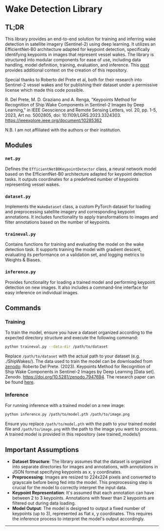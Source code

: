 # Wake Detection Library

## TL;DR

This library provides an end-to-end solution for training and inferring wake detection in satellite imagery (Sentinel-2) using deep learning. It utilizes an EfficientNet-B0 architecture adapted for keypoint detection, specifically identifying keypoints in images that represent vessel wakes. The library is structured into modular components for ease of use, including data handling, model definition, training, evaluation, and inference. This [post](https://patrickbeukema.substack.com/p/accelerating-engineering-with-llms?utm_source=profile&utm_medium=reader2) provides additional context on the creation of this repository. 

Special thanks to Roberto del Prete et al, both for their research into Sentinel-2 vessel wakes and for publishing their dataset under a permissive license which made this code possible. 

R. Del Prete, M. D. Graziano and A. Renga, "Keypoints Method for Recognition of Ship Wake Components in Sentinel-2 Images by Deep Learning," in IEEE Geoscience and Remote Sensing Letters, vol. 20, pp. 1-5, 2023, Art no. 5002805, doi: 10.1109/LGRS.2023.3324303. https://ieeexplore.ieee.org/document/10285362 

N.B. I am not affiliated with the authors or their institution. 


## Modules

### `net.py`

Defines the `EfficientNetB0KeypointDetector` class, a neural network model based on the EfficientNet-B0 architecture adapted for keypoint detection tasks. It outputs coordinates for a predefined number of keypoints representing vessel wakes.

### `dataset.py`

Implements the `WakeDataset` class, a custom PyTorch dataset for loading and preprocessing satellite imagery and corresponding keypoint annotations. It includes functionality to apply transformations to images and filter annotations based on the number of keypoints.

### `traineval.py`

Contains functions for training and evaluating the model on the wake detection task. It supports training the model with gradient descent, evaluating its performance on a validation set, and logging metrics to Weights & Biases.

### `inference.py`

Provides functionality for loading a trained model and performing keypoint detection on new images. It also includes a command-line interface for easy inference on individual images.

## Commands

### Training

To train the model, ensure you have a dataset organized according to the expected directory structure and execute the following command:

```bash
python traineval.py --data-dir /path/to/dataset
```

Replace `/path/to/dataset` with the actual path to your dataset (e.g. ./ShipWakes/). The data used to train the model can be downloaded from [zenodo](https://zenodo.org/records/7947694): Roberto Del Prete. (2023). Keypoints Method for Recognition of Ship Wake Components in Sentinel-2 Images by Deep Learning [Data set]. Zenodo. https://doi.org/10.5281/zenodo.7947694. The research paper can be found [here](https://www.semanticscholar.org/paper/Keypoints-Method-for-Recognition-of-Ship-Wake-in-by-Prete-Graziano/a38d19b5ebaa2441e1bef2af0ecf24332bd6ca5b). 

### Inference

For running inference with a trained model on a new image:

```bash
python inference.py /path/to/model.pth /path/to/image.png
```

Ensure you replace `/path/to/model.pth` with the path to your trained model file and `/path/to/image.png` with the path to the image you want to process. A trained model is provided in this repository (see trained_models/)

## Important Assumptions

- **Dataset Structure**: The library assumes that the dataset is organized into separate directories for images and annotations, with annotations in JSON format specifying keypoints as x, y coordinates.
- **Preprocessing**: Images are resized to 224x224 pixels and converted to grayscale before being fed into the model. This preprocessing step is crucial for the model to correctly interpret the input data.
- **Keypoint Representation**: It's assumed that each annotation can have between 2 to 3 keypoints. Annotations with fewer than 2 keypoints are filtered out during data loading.
- **Model Output**: The model is designed to output a fixed number of keypoints (up to 3), represented as flat x, y coordinates. This requires the inference process to interpret the model's output accordingly.

---
